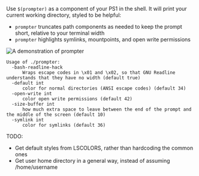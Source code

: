 Use `$(prompter)` as a component of your PS1 in the shell. It will print your current working directory, styled to be helpful:

   - `prompter` truncates path components as needed to keep the prompt short, relative to your terminal width
   - `prompter` highlights symlinks, mountpoints, and open write permissions

![A demonstration of prompter](https://user-images.githubusercontent.com/2722407/39666718-4df08ec8-5076-11e8-8923-ffab51b34696.png)

```
Usage of ./prompter:
  -bash-readline-hack
      Wraps escape codes in \x01 and \x02, so that GNU Readline understands that they have no width (default true)
  -default int
      color for normal directories (ANSI escape codes) (default 34)
  -open-write int
      color open write permissions (default 42)
  -size-buffer int
      how much extra space to leave between the end of the prompt and the middle of the screen (default 10)
  -symlink int
      color for symlinks (default 36)
```

TODO:
   - Get default styles from LSCOLORS, rather than hardcoding the common ones
   - Get user home directory in a general way, instead of assuming /home/username